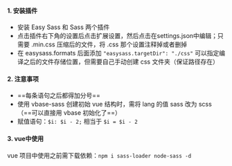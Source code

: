 #### 1. 安装插件

- 安装 Easy Sass 和 Sass 两个插件
- 点击插件右下角的设置后点击扩展设置，然后点击在settings.json中编辑；只需要 .min.css 压缩后的文件，将 .css 那个设置注释掉或者删掉
- 在 easysass.formats 后面添加 `"easysass.targetDir": "./css"` 可以指定编译之后的文件存储位置，但需要自己手动创建 css 文件夹（保证路径存在）



#### 2. 注意事项

- ==每条语句之后都得加分号==
- 使用 vbase-sass 创建初始 vue 结构时，需将 lang 的值 sass 改为 scss（==可以直接用 vbase 初始化了==）
- 赋值语句：`$i: $i - 2;`  相当于 `$i = $i - 2`





#### 3. vue中使用

vue 项目中使用之前需下载依赖：`npm i sass-loader node-sass -d`